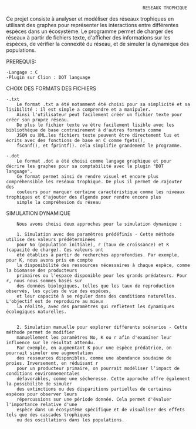                                                         RESEAUX TROPHIQUE



Ce projet consiste à analyser et modéliser des réseaux trophiques en utilisant des graphes pour représenter les interactions
entre différentes espèces dans un écosystème. Le programme permet de charger des réseaux à partir de fichiers texte, d'afficher
des informations sur les espèces, de vérifier la connexité du réseau, et de simuler la dynamique des populations.



PREREQUIS:

    -Langage : C
    -Plugin sur Clion : DOT language 


  CHOIX DES FORMATS DES FICHIERS
  
    -.txt
        Le format .txt a été notamment été choisi pour sa simplicité et sa lisibilité : il est simple a comprendre et a manipuler.
        Ainsi l'utilisateur peut facilement créer un fichier texte pour créer son propre réseau.
        De plus le fichier texte va être facilement lisible avec les bibliothèque de base contrairement à d'autres formats comme
        JSON ou XML.les fichiers texte peuvent être directement lus et écrits avec des fonctions de base en C comme fgets(),
        fscanf(), et fprintf(). cela simplifie grandement le programme.

    -.dot
        Le format .dot a été choisi comme langage graphique et pour décrire les graphes pour sa comptabilité avec le plugin "DOT language".
        Ce format permet ainsi de rendre visuel et encore plus compréhensible les reséaux trophique. De plus il permet de rajouter des
        couleurs pour marquer certaine caractéristique comme les niveaux trophiques et d'ajouter des élgende pour rendre encore plus
        simple la compréhesion du réseau


  SIMULATION DYNAMIQUE

        Nous avons choisi deux approches pour la simulation dynamique : 
        
        1. Simulation avec des paramètres prédéfinis - Cette méthode utilise des valeurs prédéterminées
        pour No (population initiale), r (taux de croissance) et K (capacité de charge). Ces valeurs ont
        été établies à partir de recherches approfondies. Par exemple, pour K, nous avons pris en compte 
        la disponibilité des ressources nécessaires à chaque espèce, comme la biomasse des producteurs
        primaires ou l’espace disponible pour les grands prédateurs. Pour r, nous nous sommes basés sur
        des données biologiques, telles que les taux de reproduction observés, les cycles de vie des espèces,
        et leur capacité à se réguler dans des conditions naturelles. L'objectif est de reproduire au mieux
        la réalité, avec des paramètres qui reflètent les dynamiques écologiques naturelles.
        
        
        2. Simulation manuelle pour explorer différents scénarios - Cette méthode permet de modifier
        manuellement les paramètres No, K ou r afin d'examiner leur influence sur le résultat attendu.
        Par exemple, en augmentant K pour une espèce prédatrice, on pourrait simuler une augmentation 
        des ressources disponibles, comme une abondance soudaine de proies. Inversement, en réduisant r
        pour un producteur primaire, on pourrait modéliser l’impact de conditions environnementales
        défavorables, comme une sécheresse. Cette approche offre également la possibilité de simuler
        des extinctions ou des disparitions partielles de certaines espèces pour observer leurs 
        répercussions sur une période donnée. Cela permet d'évaluer l'importance relative d'une
        espèce dans un écosystème spécifique et de visualiser des effets tels que des cascades trophiques
        ou des oscillations dans les populations.



















  
        
